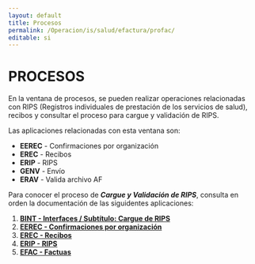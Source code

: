 ```yaml
---
layout: default
title: Procesos
permalink: /Operacion/is/salud/efactura/profac/
editable: si
---
```


# PROCESOS  

En la ventana de procesos, se pueden realizar operaciones relacionadas con RIPS (Registros individuales de prestación de los servicios de salud), recibos y consultar el proceso para cargue y validación de RIPS.    

Las aplicaciones relacionadas con esta ventana son:  

* **EEREC** - Confirmaciones por organización  
* **EREC** - Recibos  
* **ERIP** - RIPS  
* **GENV** - Envío  
* **ERAV** - Valida archivo AF  

Para conocer el proceso de **_Cargue y Validación de RIPS_**, consulta en orden la documentación de las siguidentes aplicaciones:  

1. [**BINT - Interfaces / Subtítulo: Cargue de RIPS**](http://docs.oasiscom.com/Operacion/utility/barchi/bint#cargue-de-rips)  
2. [**EEREC - Confirmaciones por organización**](http://docs.oasiscom.com/Operacion/is/salud/efactura/profac/eerec)  
3. [**EREC - Recibos**](http://docs.oasiscom.com/Operacion/is/salud/efactura/profac/erec)  
4. [**ERIP - RIPS**](http://docs.oasiscom.com/Operacion/is/salud/efactura/profac/erip)  
5. [**EFAC - Factuas**](http://docs.oasiscom.com/Operacion/is/salud/efactura/movfac/efac)
